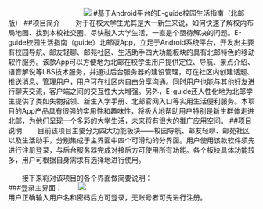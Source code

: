 　　　　　　　　　　　![](https://github.com/MiracleHH/Eguide/raw/master/app/src/main/res/drawable-xxhdpi/ic_launcher.png)
#基于Android平台的E-guide校园生活指南（北邮版）
##项目简介
　　对于在校大学生尤其是大一新生来说，如何快速了解校内布局地图、找到本校社交圈、尽快融入大学生活，一直是个亟待解决的问题。E-guide校园生活指南（guide）北邮版App，立足于Android系统平台，开发出主要有校园导航、邮友轻聊、邮苑社区、生活助手四大功能板块的具有北邮特色的移动软件服务。该款App可以方便地为北邮在校学生用户提供定位、导航、景点介绍、语音解说等LBS技术服务，并通过后台服务器的建设管理，可在社区内创建话题、推送消息、管理用户，用户可在社区内自由分享沟通。同时用户也能与其他好友进行聊天交流，客户端之间的交互性大大增强。另外，E-guide还人性化地为北邮学生提供了类如失物招领、新生入学手册、北邮官网入口等实用生活便利服务。本项目的App产品具有很强的实用性和趣味性，将极大地帮助用户特别是新生群体走进北邮，为他们呈现一个多彩的大学生活，未来将有很大的推广应用空间。
##项目说明
　　目前该项目主要分为四大功能板块——校园导航、邮友轻聊、邮苑社区以及生活助手，分别集成于主界面中四个可滑动的分界面。用户使用该款软件须先进行注册登录，与后台服务器完成对接后方可使用所有功能。各个板块具体功能较多，用户可根据自身需求有选择地进行使用。<br/><br/>　　接下来将对该项目的各个界面做简要说明：<br/>
###登录主界面：
　　![](http://ee.inbupt.com/test/hh/images/login.png)<br/>用户正确输入用户名和密码后方可登录，无账号者可先进行注册。

